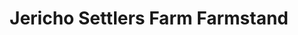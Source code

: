 ---
title: "Jericho Settlers Farm Farmstand"
url: /jericho/jericho-settlers-farm-farmstand/
shop: Hofladen
---
